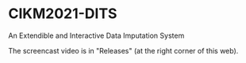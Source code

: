 # CIKM2021-DITS
An Extendible and Interactive Data Imputation System

The screencast video is in "Releases" (at the right corner of this web).
